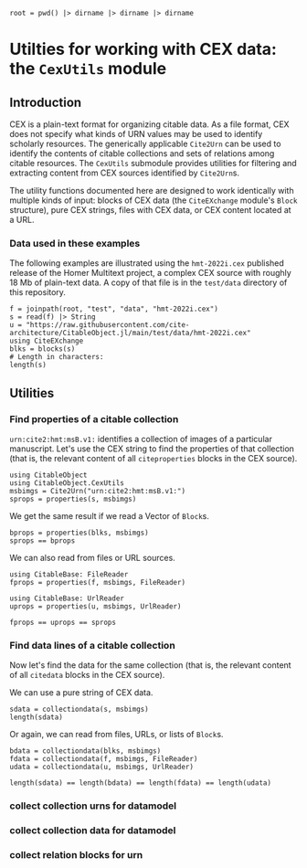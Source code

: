 ```@setup cexutils
root = pwd() |> dirname |> dirname |> dirname
```
# Utilties for working with CEX data: the `CexUtils` module


## Introduction

CEX is a plain-text format for organizing citable data.  As a file format, CEX does not specify what kinds of URN values may be used to identify scholarly resources.  The generically applicable `Cite2Urn` can be used to identify the contents of citable collections and sets of relations among citable resources.  The `CexUtils` submodule provides utilities for filtering and extracting content from CEX sources identified by `Cite2Urn`s.


The utility functions documented here are designed to work identically with multiple kinds of input: blocks of CEX data (the `CiteEXchange` module's `Block` structure), pure CEX strings, files with CEX data, or CEX content located at a URL.

### Data used in these examples

The following examples are illustrated using the `hmt-2022i.cex` published release of the Homer Multitext project, a complex CEX source with roughly 18 Mb of plain-text data.  A copy of that file is in the `test/data` directory of this repository. 


```@example cexutils 
f = joinpath(root, "test", "data", "hmt-2022i.cex")
s = read(f) |> String
u = "https://raw.githubusercontent.com/cite-architecture/CitableObject.jl/main/test/data/hmt-2022i.cex" 
using CiteEXchange
blks = blocks(s) 
# Length in characters:
length(s)
```



## Utilities


### Find properties of a citable collection

`urn:cite2:hmt:msB.v1:` identifies a collection of images of a particular manuscript.  Let's use the CEX string to find the properties of that collection (that is, the relevant content of all `citeproperties` blocks in the CEX source).

```@example cexutils
using CitableObject
using CitableObject.CexUtils
msbimgs = Cite2Urn("urn:cite2:hmt:msB.v1:")
sprops = properties(s, msbimgs)
```

We get the same result if we read a Vector of `Block`s.

```@example cexutils
bprops = properties(blks, msbimgs)
sprops == bprops
```

We can also read from files or URL sources.


```@example cexutils
using CitableBase: FileReader
fprops = properties(f, msbimgs, FileReader)

using CitableBase: UrlReader
uprops = properties(u, msbimgs, UrlReader)

fprops == uprops == sprops
```


### Find data lines of a citable collection

Now let's find the data for the same collection (that is, the relevant content of all `citedata` blocks in the CEX source).

We can use a pure string of CEX data.

```@example cexutils
sdata = collectiondata(s, msbimgs)
length(sdata)
```

Or again, we can read from files, URLs, or lists of `Block`s.

```@example cexutils
bdata = collectiondata(blks, msbimgs)
fdata = collectiondata(f, msbimgs, FileReader)
udata = collectiondata(u, msbimgs, UrlReader)

length(sdata) == length(bdata) == length(fdata) == length(udata)
```


### collect collection urns for datamodel

### collect collection data for datamodel

###  collect relation blocks for urn


